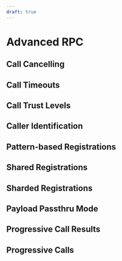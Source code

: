 ```yaml
---
draft: true
---
```

# Advanced RPC

## Call Cancelling
## Call Timeouts
## Call Trust Levels<Badge text="Roadmap"/>
## Caller Identification
## Pattern-based Registrations
## Shared Registrations
## Sharded Registrations<Badge text="Roadmap"/>
## Payload Passthru Mode<Badge text="WIP"/>
## Progressive Call Results<Badge text="WIP"/>
## Progressive Calls<Badge text="WIP"/>